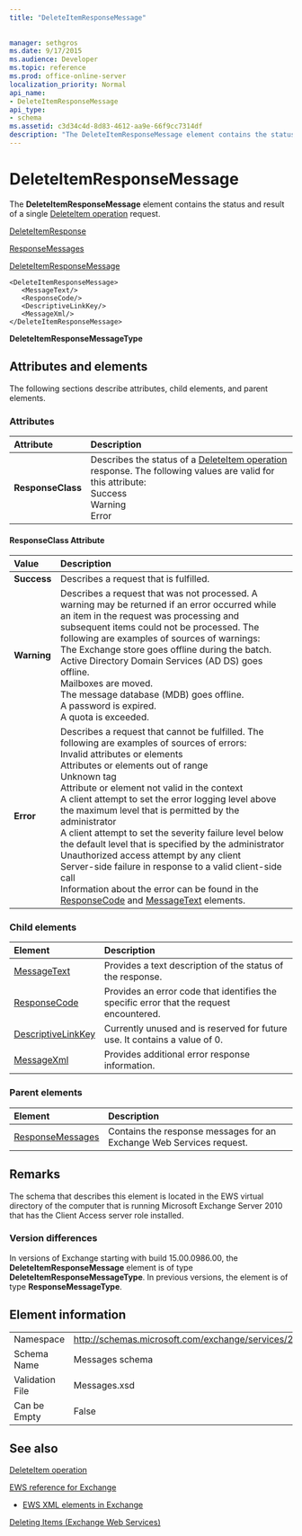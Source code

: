 ```yaml
---
title: "DeleteItemResponseMessage"
 
 
manager: sethgros
ms.date: 9/17/2015
ms.audience: Developer
ms.topic: reference
ms.prod: office-online-server
localization_priority: Normal
api_name:
- DeleteItemResponseMessage
api_type:
- schema
ms.assetid: c3d34c4d-8d83-4612-aa9e-66f9cc7314df
description: "The DeleteItemResponseMessage element contains the status and result of a single DeleteItem operation request."
---
```


# DeleteItemResponseMessage

The **DeleteItemResponseMessage** element contains the status and result of a single [DeleteItem operation](deleteitem-operation.md) request. 
  
[DeleteItemResponse](deleteitemresponse.md)
  
[ResponseMessages](responsemessages.md)
  
[DeleteItemResponseMessage](deleteitemresponsemessage.md)
  
```
<DeleteItemResponseMessage>
   <MessageText/>
   <ResponseCode/>
   <DescriptiveLinkKey/>
   <MessageXml/>
</DeleteItemResponseMessage>
```

 **DeleteItemResponseMessageType**
## Attributes and elements

The following sections describe attributes, child elements, and parent elements.
  
### Attributes

|**Attribute**|**Description**|
|:-----|:-----|
|**ResponseClass** <br/> | Describes the status of a [DeleteItem operation](deleteitem-operation.md) response. The following values are valid for this attribute:  <br/>  Success  <br/>  Warning  <br/>  Error  <br/> |
   
#### ResponseClass Attribute

|**Value**|**Description**|
|:-----|:-----|
|**Success** <br/> |Describes a request that is fulfilled.  <br/> |
|**Warning** <br/> | Describes a request that was not processed. A warning may be returned if an error occurred while an item in the request was processing and subsequent items could not be processed. The following are examples of sources of warnings:  <br/>  The Exchange store goes offline during the batch.  <br/>  Active Directory Domain Services (AD DS) goes offline.  <br/>  Mailboxes are moved.  <br/>  The message database (MDB) goes offline.  <br/>  A password is expired.  <br/>  A quota is exceeded.  <br/> |
|**Error** <br/> | Describes a request that cannot be fulfilled. The following are examples of sources of errors:  <br/>  Invalid attributes or elements  <br/>  Attributes or elements out of range  <br/>  Unknown tag  <br/>  Attribute or element not valid in the context  <br/>  A client attempt to set the error logging level above the maximum level that is permitted by the administrator  <br/>  A client attempt to set the severity failure level below the default level that is specified by the administrator  <br/>  Unauthorized access attempt by any client  <br/>  Server-side failure in response to a valid client-side call  <br/>  Information about the error can be found in the [ResponseCode](responsecode.md) and [MessageText](messagetext.md) elements.  <br/> |
   
### Child elements

|**Element**|**Description**|
|:-----|:-----|
|[MessageText](messagetext.md) <br/> |Provides a text description of the status of the response.  <br/> |
|[ResponseCode](responsecode.md) <br/> |Provides an error code that identifies the specific error that the request encountered.  <br/> |
|[DescriptiveLinkKey](descriptivelinkkey.md) <br/> |Currently unused and is reserved for future use. It contains a value of 0.  <br/> |
|[MessageXml](messagexml.md) <br/> |Provides additional error response information.  <br/> |
   
### Parent elements

|**Element**|**Description**|
|:-----|:-----|
|[ResponseMessages](responsemessages.md) <br/> |Contains the response messages for an Exchange Web Services request.  <br/> |
   
## Remarks

The schema that describes this element is located in the EWS virtual directory of the computer that is running Microsoft Exchange Server 2010 that has the Client Access server role installed.
  
### Version differences

In versions of Exchange starting with build 15.00.0986.00, the **DeleteItemResponseMessage** element is of type **DeleteItemResponseMessageType**. In previous versions, the element is of type **ResponseMessageType**.
  
## Element information

|||
|:-----|:-----|
|Namespace  <br/> |http://schemas.microsoft.com/exchange/services/2006/messages  <br/> |
|Schema Name  <br/> |Messages schema  <br/> |
|Validation File  <br/> |Messages.xsd  <br/> |
|Can be Empty  <br/> |False  <br/> |
   
## See also



[DeleteItem operation](deleteitem-operation.md)


[EWS reference for Exchange](ews-reference-for-exchange.md)
  
- [EWS XML elements in Exchange](ews-xml-elements-in-exchange.md)


[Deleting Items (Exchange Web Services)](http://msdn.microsoft.com/library/9bfc39e6-d944-4eb6-8aee-cbaf1e37c67d%28Office.15%29.aspx)

